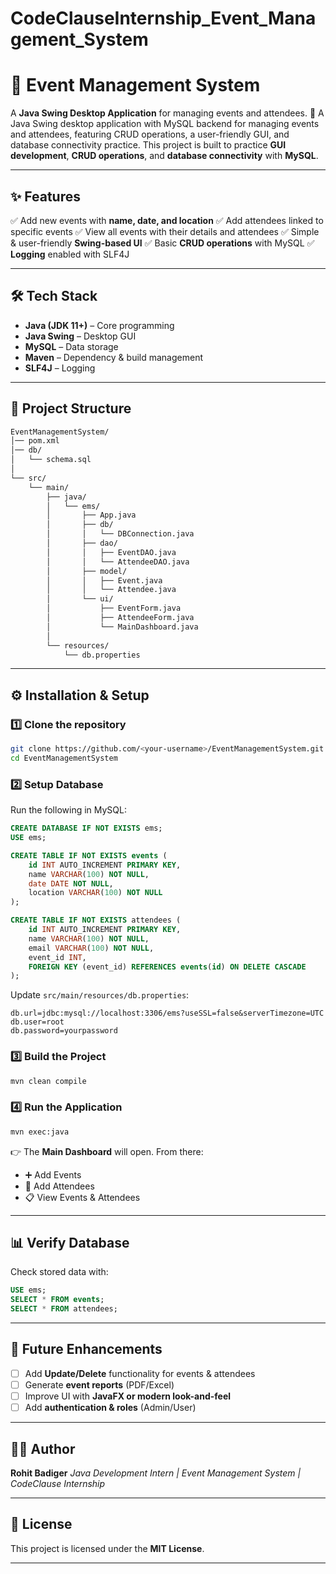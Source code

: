 # CodeClauseInternship_Event_Management_System
# 🎉 Event Management System

A **Java Swing Desktop Application** for managing events and attendees.
📝 A Java Swing desktop application with MySQL backend for managing events and attendees, featuring CRUD operations, a user-friendly GUI, and database connectivity practice.
This project is built to practice **GUI development**, **CRUD operations**, and **database connectivity** with **MySQL**.

---

## ✨ Features

✅ Add new events with **name, date, and location**
✅ Add attendees linked to specific events
✅ View all events with their details and attendees
✅ Simple & user-friendly **Swing-based UI**
✅ Basic **CRUD operations** with MySQL
✅ **Logging** enabled with SLF4J

---

## 🛠️ Tech Stack

* **Java (JDK 11+)** – Core programming
* **Java Swing** – Desktop GUI
* **MySQL** – Data storage
* **Maven** – Dependency & build management
* **SLF4J** – Logging

---

## 📂 Project Structure

```bash
EventManagementSystem/
│── pom.xml
│── db/
│   └── schema.sql
│
└── src/
    └── main/
        ├── java/
        │   └── ems/
        │       ├── App.java
        │       ├── db/
        │       │   └── DBConnection.java
        │       ├── dao/
        │       │   ├── EventDAO.java
        │       │   └── AttendeeDAO.java
        │       ├── model/
        │       │   ├── Event.java
        │       │   └── Attendee.java
        │       └── ui/
        │           ├── EventForm.java
        │           ├── AttendeeForm.java
        │           └── MainDashboard.java
        │
        └── resources/
            └── db.properties
```

---

## ⚙️ Installation & Setup

### 1️⃣ Clone the repository

```bash
git clone https://github.com/<your-username>/EventManagementSystem.git
cd EventManagementSystem
```

### 2️⃣ Setup Database

Run the following in MySQL:

```sql
CREATE DATABASE IF NOT EXISTS ems;
USE ems;

CREATE TABLE IF NOT EXISTS events (
    id INT AUTO_INCREMENT PRIMARY KEY,
    name VARCHAR(100) NOT NULL,
    date DATE NOT NULL,
    location VARCHAR(100) NOT NULL
);

CREATE TABLE IF NOT EXISTS attendees (
    id INT AUTO_INCREMENT PRIMARY KEY,
    name VARCHAR(100) NOT NULL,
    email VARCHAR(100) NOT NULL,
    event_id INT,
    FOREIGN KEY (event_id) REFERENCES events(id) ON DELETE CASCADE
);
```

Update `src/main/resources/db.properties`:

```properties
db.url=jdbc:mysql://localhost:3306/ems?useSSL=false&serverTimezone=UTC
db.user=root
db.password=yourpassword
```

### 3️⃣ Build the Project

```bash
mvn clean compile
```

### 4️⃣ Run the Application

```bash
mvn exec:java
```

👉 The **Main Dashboard** will open.
From there:

* ➕ Add Events
* 👤 Add Attendees
* 📋 View Events & Attendees

---

## 📊 Verify Database

Check stored data with:

```sql
USE ems;
SELECT * FROM events;
SELECT * FROM attendees;
```

---

## 🚀 Future Enhancements

* [ ] Add **Update/Delete** functionality for events & attendees
* [ ] Generate **event reports** (PDF/Excel)
* [ ] Improve UI with **JavaFX or modern look-and-feel**
* [ ] Add **authentication & roles** (Admin/User)

---

## 👨‍💻 Author

**Rohit Badiger**
*Java Development Intern | Event Management System | CodeClause Internship*


---

## 📜 License

This project is licensed under the **MIT License**.

---
